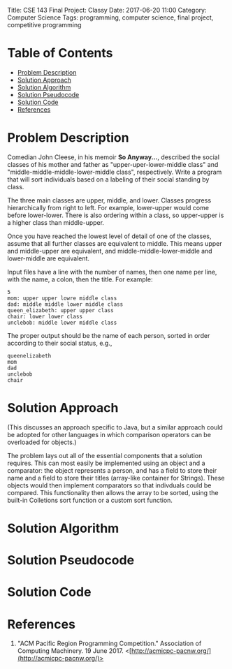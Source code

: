 Title: CSE 143 Final Project: Classy
Date: 2017-06-20 11:00
Category: Computer Science
Tags: programming, computer science, final project, competitive programming

# Table of Contents

* [Problem Description](#classy-problem)
* [Solution Approach](#classy-approach)
* [Solution Algorithm](#classy-algo)
* [Solution Pseudocode](#classy-pseudo)
* [Solution Code](#classy-code)
* [References](#classy-refs)

<a name="classy-intro"></a>
# Problem Description

Comedian John Cleese, in his memoir __So Anyway...__, described the social classes of his
mother and father as "upper-uper-lower-middle class" and "middle-middle-middle-lower-middle class",
respectively. Write a program that will sort individuals based on a labeling of their 
social standing by class.

The three main classes are upper, middle, and lower. Classes progress hierarchically
from right to left. For example, lower-upper would come before lower-lower.
There is also ordering within a class, so upper-upper is a higher class than middle-upper.

Once you have reached the lowest level of detail of one of the classes, assume that
all further classes are equivalent to middle. This means upper and middle-upper are
equivalent, and middle-middle-lower-middle and lower-middle are equivalent.

Input files have a line with the number of names, then one name per line,
with the name, a colon, then the title. For example:

```plain
5
mom: upper upper lowre middle class
dad: middle middle lower middle class
queen_elizabeth: upper upper class
chair: lower lower class
unclebob: middle lower middle class
```

The proper output should be the name of each person,
sorted in order according to their social status, e.g.,

```plain
queenelizabeth
mom
dad
unclebob
chair
```

<a name="classy-approach"></a>
# Solution Approach

(This discusses an approach specific to Java, 
but a similar approach could be adopted for other languages
in which comparison operators can be overloaded for objects.)

The problem lays out all of the essential components that a solution requires.
This can most easily be implemented using an object and a comparator: 
the object represents a person, and has a field to store their name and a field
to store their titles (array-like container for Strings). These objects
would then implement comparators so that indivduals could be compared. 
This functionality then allows the array to be sorted, using the built-in 
Colletions sort function or a custom sort function.

<a name="classy-algo"></a>
# Solution Algorithm 

<a name="classy-pseudo"></a>
# Solution Pseudocode

<a name="classy-code"></a>
# Solution Code

<a name="classy-refs"></a>
# References

1. "ACM Pacific Region Programming Competition." Association of Computing Machinery. 19 June 2017.
<[http://acmicpc-pacnw.org/](http://acmicpc-pacnw.org/)>


